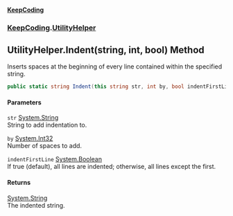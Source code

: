 #### [KeepCoding](index.md 'index')
### [KeepCoding](KeepCoding.md 'KeepCoding').[UtilityHelper](UtilityHelper.md 'KeepCoding.UtilityHelper')
## UtilityHelper.Indent(string, int, bool) Method
Inserts spaces at the beginning of every line contained within the specified string.
```csharp
public static string Indent(this string str, int by, bool indentFirstLine=true);
```
#### Parameters
<a name='KeepCoding.UtilityHelper.Indent(string.int.bool).str'></a>
`str` [System.String](https://docs.microsoft.com/en-us/dotnet/api/System.String 'System.String')  
String to add indentation to.
  
<a name='KeepCoding.UtilityHelper.Indent(string.int.bool).by'></a>
`by` [System.Int32](https://docs.microsoft.com/en-us/dotnet/api/System.Int32 'System.Int32')  
Number of spaces to add.
  
<a name='KeepCoding.UtilityHelper.Indent(string.int.bool).indentFirstLine'></a>
`indentFirstLine` [System.Boolean](https://docs.microsoft.com/en-us/dotnet/api/System.Boolean 'System.Boolean')  
If true (default), all lines are indented; otherwise, all lines except the first.
  
#### Returns
[System.String](https://docs.microsoft.com/en-us/dotnet/api/System.String 'System.String')  
The indented string.
